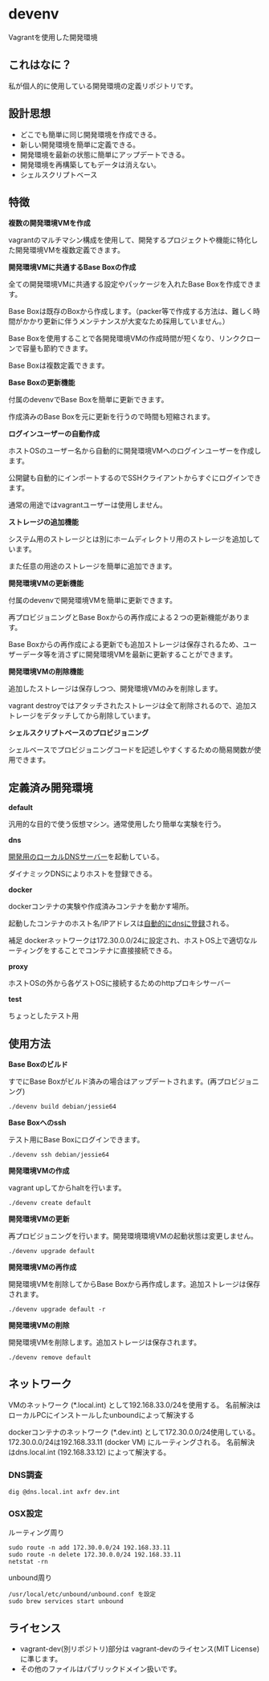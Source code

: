 # devenv

Vagrantを使用した開発環境

## これはなに？

私が個人的に使用している開発環境の定義リポジトリです。

## 設計思想

* どこでも簡単に同じ開発環境を作成できる。
* 新しい開発環境を簡単に定義できる。
* 開発環境を最新の状態に簡単にアップデートできる。
* 開発環境を再構築してもデータは消えない。
* シェルスクリプトベース

## 特徴

**複数の開発環境VMを作成**

vagrantのマルチマシン構成を使用して、開発するプロジェクトや機能に特化した開発環境VMを複数定義できます。

**開発環境VMに共通するBase Boxの作成**

全ての開発環境VMに共通する設定やパッケージを入れたBase Boxを作成できます。

Base Boxは既存のBoxから作成します。（packer等で作成する方法は、難しく時間がかかり更新に伴うメンテナンスが大変なため採用していません。）

Base Boxを使用することで各開発環境VMの作成時間が短くなり、リンククローンで容量も節約できます。

Base Boxは複数定義できます。

**Base Boxの更新機能**

付属のdevenvでBase Boxを簡単に更新できます。

作成済みのBase Boxを元に更新を行うので時間も短縮されます。

**ログインユーザーの自動作成**

ホストOSのユーザー名から自動的に開発環境VMへのログインユーザーを作成します。

公開鍵も自動的にインポートするのでSSHクライアントからすぐにログインできます。

通常の用途ではvagrantユーザーは使用しません。

**ストレージの追加機能**

システム用のストレージとは別にホームディレクトリ用のストレージを追加しています。

また任意の用途のストレージを簡単に追加できます。

**開発環境VMの更新機能**

付属のdevenvで開発環境VMを簡単に更新できます。

再プロビジョニングとBase Boxからの再作成による２つの更新機能があります。

Base Boxからの再作成による更新でも追加ストレージは保存されるため、ユーザーデータ等を消さずに開発環境VMを最新に更新することができます。

**開発環境VMの削除機能**

追加したストレージは保存しつつ、開発環境VMのみを削除します。

vagrant destroyではアタッチされたストレージは全て削除されるので、追加ストレージをデタッチしてから削除しています。

**シェルスクリプトベースのプロビジョニング**

シェルベースでプロビジョニングコードを記述しやすくするための簡易関数が使用できます。

## 定義済み開発環境

**default**

汎用的な目的で使う仮想マシン。通常使用したり簡単な実験を行う。

**dns**

[開発用のローカルDNSサーバー](https://github.com/ko1nksm/devdns)を起動している。

ダイナミックDNSによりホストを登録できる。

**docker**

dockerコンテナの実験や作成済みコンテナを動かす場所。

起動したコンテナのホスト名/IPアドレスは[自動的にdnsに登録](https://github.com/ko1nksm/docker-nsupdate-plugin)される。

補足 dockerネットワークは172.30.0.0/24に設定され、ホストOS上で適切なルーティングをすることでコンテナに直接接続できる。

**proxy**

ホストOSの外から各ゲストOSに接続するためのhttpプロキシサーバー

**test**

ちょっとしたテスト用

## 使用方法

**Base Boxのビルド**

すでにBase Boxがビルド済みの場合はアップデートされます。(再プロビジョニング)

```
./devenv build debian/jessie64
```

**Base Boxへのssh**

テスト用にBase Boxにログインできます。

```
./devenv ssh debian/jessie64
```

**開発環境VMの作成**

vagrant upしてからhaltを行います。

```
./devenv create default
```

**開発環境VMの更新**

再プロビジョニングを行います。開発環境環境VMの起動状態は変更しません。

```
./devenv upgrade default
```

**開発環境VMの再作成**

開発環境VMを削除してからBase Boxから再作成します。追加ストレージは保存されます。

```
./devenv upgrade default -r
```

**開発環境VMの削除**

開発環境VMを削除します。追加ストレージは保存されます。

```
./devenv remove default
```

## ネットワーク

VMのネットワーク (\*.local.int) として192.168.33.0/24を使用する。
名前解決はローカルPCにインストールしたunboundによって解決する

dockerコンテナのネットワーク (\*.dev.int) として172.30.0.0/24使用している。
172.30.0.0/24は192.168.33.11 (docker VM) にルーティングされる。
名前解決はdns.local.int (192.168.33.12) によって解決する。

### DNS調査

```
dig @dns.local.int axfr dev.int
```

### OSX設定

ルーティング周り

```
sudo route -n add 172.30.0.0/24 192.168.33.11
sudo route -n delete 172.30.0.0/24 192.168.33.11
netstat -rn
```

unbound周り

```
/usr/local/etc/unbound/unbound.conf を設定
sudo brew services start unbound
```

## ライセンス

* vagrant-dev(別リポジトリ)部分は vagrant-devのライセンス(MIT License)に準じます。
* その他のファイルはパブリックドメイン扱いです。
